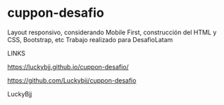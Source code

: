 # cuppon-desafio
Layout responsivo, considerando Mobile First, construcción del HTML y CSS, Bootstrap, etc
Trabajo realizado para DesafioLatam

LINKS

https://luckybjj.github.io/cuppon-desafio/

https://github.com/Luckybjj/cuppon-desafio

LuckyBjj

